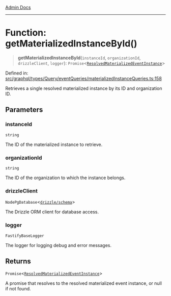 [Admin Docs](/)

***

# Function: getMaterializedInstanceById()

> **getMaterializedInstanceById**(`instanceId`, `organizationId`, `drizzleClient`, `logger`): `Promise`\<[`ResolvedMaterializedEventInstance`](../../../../../../drizzle/tables/materializedEventInstances/type-aliases/ResolvedMaterializedEventInstance.md)\>

Defined in: [src/graphql/types/Query/eventQueries/materializedInstanceQueries.ts:158](https://github.com/gautam-divyanshu/talawa-api/blob/84910820371ade6fdca33545b3a0fc1e929731b2/src/graphql/types/Query/eventQueries/materializedInstanceQueries.ts#L158)

Retrieves a single resolved materialized instance by its ID and organization ID.

## Parameters

### instanceId

`string`

The ID of the materialized instance to retrieve.

### organizationId

`string`

The ID of the organization to which the instance belongs.

### drizzleClient

`NodePgDatabase`\<[`drizzle/schema`](../../../../../../drizzle/schema/README.md)\>

The Drizzle ORM client for database access.

### logger

`FastifyBaseLogger`

The logger for logging debug and error messages.

## Returns

`Promise`\<[`ResolvedMaterializedEventInstance`](../../../../../../drizzle/tables/materializedEventInstances/type-aliases/ResolvedMaterializedEventInstance.md)\>

A promise that resolves to the resolved materialized event instance, or null if not found.
